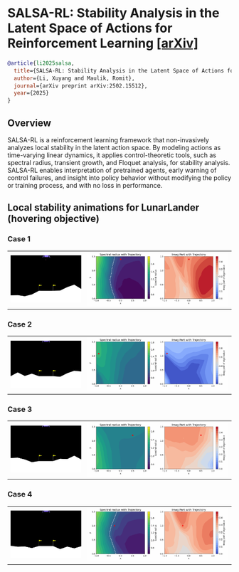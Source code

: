 # SALSA-RL: Stability Analysis in the Latent Space of Actions for Reinforcement Learning [[arXiv]](https://arxiv.org/abs/2502.15512)

```BibTex
@article{li2025salsa,
  title={SALSA-RL: Stability Analysis in the Latent Space of Actions for Reinforcement Learning},
  author={Li, Xuyang and Maulik, Romit},
  journal={arXiv preprint arXiv:2502.15512},
  year={2025}
}
```

## Overview
SALSA-RL is a reinforcement learning framework that non-invasively analyzes local stability in the latent action space. By modeling actions as time-varying linear dynamics, it applies control-theoretic tools, such as spectral radius, transient growth, and Floquet analysis, for stability analysis. SALSA-RL enables interpretation of pretrained agents, early warning of control failures, and insight into policy behavior without modifying the policy or training process, and with no loss in performance.


## Local stability animations for LunarLander (hovering objective)
### Case 1

<table>
<tr>
  <td><img src="assets/video-case-1.gif" width="300"/></td>
  <td><img src="assets/animation-case-1.gif" width="600"/></td>
</tr>
</table>

### Case 2

<table>
<tr>
  <td><img src="assets/video-case-2.gif" width="300"/></td>
  <td><img src="assets/animation-case-2.gif" width="600"/></td>
</tr>
</table>

### Case 3

<table>
<tr>
  <td><img src="assets/video-case-3.gif" width="300"/></td>
  <td><img src="assets/animation-case-3.gif" width="600"/></td>
</tr>
</table>

### Case 4

<table>
<tr>
  <td><img src="assets/video-case-4.gif" width="300"/></td>
  <td><img src="assets/animation-case-4.gif" width="600"/></td>
</tr>
</table>


